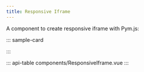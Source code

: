 ```yaml
---
title: Responsive Iframe
---
```


A component to create responsive iframe with Pym.js:

::: sample-card
<div class="card m-4">
  <responsive-iframe url="https://projects.icij.org/the-implant-files/graphics/#/adverse-events?no-embeddable-footer=1"></responsive-iframe>
</div>
:::

::: api-table components/ResponsiveIframe.vue :::
